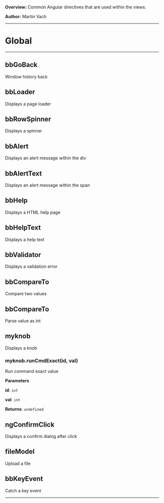 **Overview:** Common Angular directives that are used within the views.



**Author:** Martin Vach




* * *

# Global





* * *

## bbGoBack
Window history back


## bbLoader
Displays a page loader


## bbRowSpinner
Displays a spinner


## bbAlert
Displays an alert message within the div


## bbAlertText
Displays an alert message within the span


## bbHelp
Displays a HTML help page


## bbHelpText
Displays a help text


## bbValidator
Displays a validation error


## bbCompareTo
Compare two values


## bbCompareTo
Parse value as int


## myknob
Displays a knob

### myknob.runCmdExact(id, val) 

Run command exact value

**Parameters**

**id**: `int`

**val**: `int`

**Returns**: `undefined`


## ngConfirmClick
Displays a confirm dialog after click


## fileModel
Upload a file


## bbKeyEvent
Catch a key event



* * *
